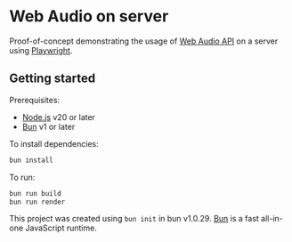# Web Audio on server

Proof-of-concept demonstrating the usage of [Web Audio API](https://developer.mozilla.org/en-US/docs/Web/API/Web_Audio_API) on a server using [Playwright](https://github.com/microsoft/playwright).

## Getting started

Prerequisites:

- [Node.js](https://nodejs.org) v20 or later
- [Bun](https://bun.sh/) v1 or later

To install dependencies:

```bash
bun install
```

To run:

```bash
bun run build
bun run render
```

This project was created using `bun init` in bun v1.0.29. [Bun](https://bun.sh) is a fast all-in-one JavaScript runtime.
